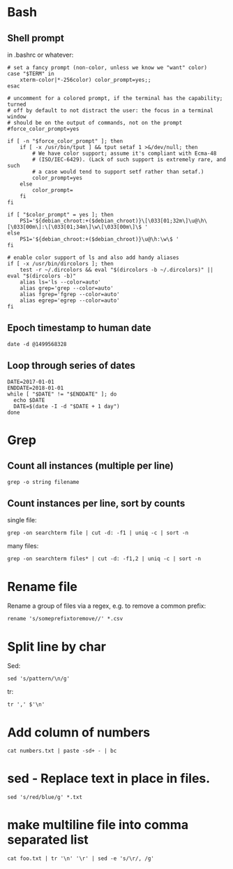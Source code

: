 
# Bash

## Shell prompt

in .bashrc or whatever:

```
# set a fancy prompt (non-color, unless we know we "want" color)
case "$TERM" in
    xterm-color|*-256color) color_prompt=yes;;
esac

# uncomment for a colored prompt, if the terminal has the capability; turned
# off by default to not distract the user: the focus in a terminal window
# should be on the output of commands, not on the prompt
#force_color_prompt=yes

if [ -n "$force_color_prompt" ]; then
    if [ -x /usr/bin/tput ] && tput setaf 1 >&/dev/null; then
        # We have color support; assume it's compliant with Ecma-48
        # (ISO/IEC-6429). (Lack of such support is extremely rare, and such
        # a case would tend to support setf rather than setaf.)
        color_prompt=yes
    else
        color_prompt=
    fi
fi
    
if [ "$color_prompt" = yes ]; then
    PS1='${debian_chroot:+($debian_chroot)}\[\033[01;32m\]\u@\h\[\033[00m\]:\[\033[01;34m\]\w\[\033[00m\]\$ '
else
    PS1='${debian_chroot:+($debian_chroot)}\u@\h:\w\$ '
fi

# enable color support of ls and also add handy aliases
if [ -x /usr/bin/dircolors ]; then
    test -r ~/.dircolors && eval "$(dircolors -b ~/.dircolors)" || eval "$(dircolors -b)"
    alias ls='ls --color=auto'
    alias grep='grep --color=auto'
    alias fgrep='fgrep --color=auto'
    alias egrep='egrep --color=auto'
fi

```

## Epoch timestamp to human date

    date -d @1499568328

## Loop through series of dates

```
DATE=2017-01-01
ENDDATE=2018-01-01
while [ "$DATE" != "$ENDDATE" ]; do 
  echo $DATE
  DATE=$(date -I -d "$DATE + 1 day")
done
```

# Grep

## Count all instances (multiple per line)

    grep -o string filename

## Count instances per line, sort by counts

single file:

    grep -on searchterm file | cut -d: -f1 | uniq -c | sort -n

many files:

    grep -on searchterm files* | cut -d: -f1,2 | uniq -c | sort -n

# Rename file

Rename a group of files via a regex, e.g. to remove a common prefix:

    rename 's/someprefixtoremove//' *.csv

# Split line by char

Sed:

    sed 's/pattern/\n/g'

tr:

    tr ',' $'\n'
    
# Add column of numbers

    cat numbers.txt | paste -sd+ - | bc

# sed - Replace text in place in files.

    sed 's/red/blue/g' *.txt

# make multiline file into comma separated list

    cat foo.txt | tr '\n' '\r' | sed -e 's/\r/, /g'
